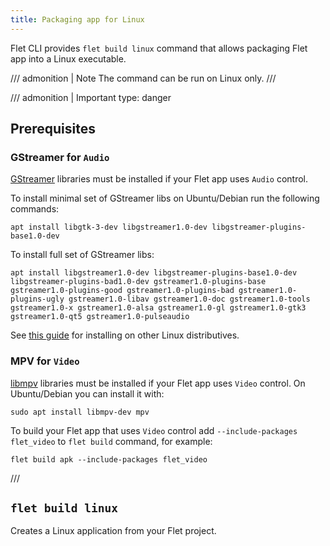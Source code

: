 ```yaml
---
title: Packaging app for Linux
---
```


Flet CLI provides `flet build linux` command that allows packaging
Flet app into a Linux executable.

/// admonition | Note
The command can be run on Linux only.
///

/// admonition | Important
    type: danger
## Prerequisites

### GStreamer for `Audio`

[GStreamer](https://gstreamer.freedesktop.org/) libraries must be installed if your Flet app uses `Audio` control.

To install minimal set of GStreamer libs on Ubuntu/Debian run the following commands:

```
apt install libgtk-3-dev libgstreamer1.0-dev libgstreamer-plugins-base1.0-dev
```

To install full set of GStreamer libs:

```
apt install libgstreamer1.0-dev libgstreamer-plugins-base1.0-dev libgstreamer-plugins-bad1.0-dev gstreamer1.0-plugins-base gstreamer1.0-plugins-good gstreamer1.0-plugins-bad gstreamer1.0-plugins-ugly gstreamer1.0-libav gstreamer1.0-doc gstreamer1.0-tools gstreamer1.0-x gstreamer1.0-alsa gstreamer1.0-gl gstreamer1.0-gtk3 gstreamer1.0-qt5 gstreamer1.0-pulseaudio
```

See [this guide](https://gstreamer.freedesktop.org/documentation/installing/on-linux.html?gi-language=c) for installing on other Linux distributives.

### MPV for `Video`

[libmpv](https://mpv.io/) libraries must be installed if your Flet app uses `Video` control.
On Ubuntu/Debian you can install it with:

```
sudo apt install libmpv-dev mpv
```

To build your Flet app that uses `Video` control add `--include-packages flet_video` to `flet build` command, for example:

```
flet build apk --include-packages flet_video
```
///

## `flet build linux`

Creates a Linux application from your Flet project.
